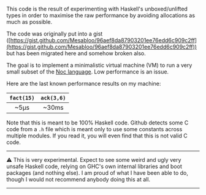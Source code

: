 This code is the result of experimenting with Haskell's unboxed/unlifted types in order to maximise the raw performance by avoiding allocations as much as possible.

The code was originally put into a gist ([https://gist.github.com/Mesabloo/96aef8da87903201ee76edd6c909c2ff](https://gist.github.com/Mesabloo/96aef8da87903201ee76edd6c909c2ff)) but has been migrated here and somehow broken also.

The goal is to implement a minimalistic virtual machine (VM) to run a very small subset of the [Noc language](https://github.com/noc-lang).
Low performance is an issue.

Here are the last known performance results on my machine:

| `fact(15)` | `ack(3,6)` |
| :--------: | :---------: |
|   ~5µs   |    ~30ms    |

Note that this is meant to be 100% Haskell code.
Github detects some C code from a `.h` file which is meant only to use some constants across multiple modules.
If you read it, you will even find that this is not valid C code.

---

:warning: This is very experimental.
Expect to see some weird and ugly very unsafe Haskell code, relying on GHC's own internal libraries and boot packages (and nothing else).
I am proud of what I have been able to do, though I would not recommend anybody doing this at all.

---
